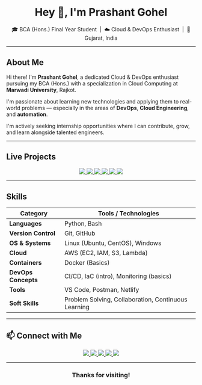 <h1 align="center">Hey 👋, I'm Prashant Gohel</h1>
<p align="center">
  🎓 BCA (Hons.) Final Year Student &nbsp;|&nbsp; ☁️ Cloud & DevOps Enthusiast &nbsp;|&nbsp; 📍 Gujarat, India  
</p>


---

## About Me

Hi there! I'm **Prashant Gohel**, a dedicated Cloud & DevOps enthusiast pursuing my BCA (Hons.) with a specialization in Cloud Computing at **Marwadi University**, Rajkot.

I'm passionate about learning new technologies and applying them to real-world problems — especially in the areas of **DevOps**, **Cloud Engineering**, and **automation**.

I'm actively seeking internship opportunities where I can contribute, grow, and learn alongside talented engineers.

---

## Live Projects

<div align="center">
  <a href="https://smart-quiz-builder.netlify.app/" target="_blank">
    <img src="https://img.shields.io/badge/SmartQuiz_Builder-00C853?style=for-the-badge&logo=Google-Chrome&logoColor=white" />
  </a>
  <a href="https://dockgen.netlify.app/" target="_blank">
    <img src="https://img.shields.io/badge/DockGen-FF6F00?style=for-the-badge&logo=docker&logoColor=white" />
  </a>
  <a href="https://prashant-gohel-portfolio.netlify.app/" target="_blank">
    <img src="https://img.shields.io/badge/Portfolio-3949AB?style=for-the-badge&logo=About.me&logoColor=white" />
  </a>
  <a href="https://terminalos.netlify.app/" target="_blank">
    <img src="https://img.shields.io/badge/Terminal_OS-263238?style=for-the-badge&logo=gnome-terminal&logoColor=white" />
  </a>
  <a href="https://cloudhq-demo.netlify.app/" target="_blank">
    <img src="https://img.shields.io/badge/Cloud_HQ-039BE5?style=for-the-badge&logo=cloudflare&logoColor=white" />
  </a>
  <a href="https://devopsboard.netlify.app/" target="_blank">
    <img src="https://img.shields.io/badge/DevOpsBoard-1E88E5?style=for-the-badge&logo=dev.to&logoColor=white" />
  </a>
</div>

---

## Skills

| Category              | Tools / Technologies |
|----------------------|----------------------|
| **Languages**         | Python, Bash         |
| **Version Control**   | Git, GitHub          |
| **OS & Systems**      | Linux (Ubuntu, CentOS), Windows |
| **Cloud**             | AWS (EC2, IAM, S3, Lambda) |
| **Containers**        | Docker (Basics)      |
| **DevOps Concepts**   | CI/CD, IaC (intro), Monitoring (basics) |
| **Tools**             | VS Code, Postman, Netlify |
| **Soft Skills**       | Problem Solving, Collaboration, Continuous Learning |

---

## 📫 Connect with Me

<p align="center">
  <a href="mailto:prashangohel1706@gmail.com" target="_blank">
    <img src="https://img.shields.io/badge/Gmail-D14836?style=for-the-badge&logo=gmail&logoColor=white" />
  </a>
  <a href="https://linkedin.com/in/prashant-gohel-7108b6251" target="_blank">
    <img src="https://img.shields.io/badge/LinkedIn-0077B5?style=for-the-badge&logo=linkedin&logoColor=white" />
  </a>
  <a href="https://github.com/prashantgohel321" target="_blank">
    <img src="https://img.shields.io/badge/GitHub-181717?style=for-the-badge&logo=github&logoColor=white" />
  </a>
  <a href="https://hashnode.com/@prashantgohel" target="_blank">
    <img src="https://img.shields.io/badge/Hashnode-2962FF?style=for-the-badge&logo=hashnode&logoColor=white" />
  </a>
  <a href="https://www.youtube.com/@DevOpsWithUs" target="_blank">
    <img src="https://img.shields.io/badge/YouTube-EA4335?style=for-the-badge&logo=youtube&logoColor=white" />
  </a>
</p>

---

<h3 align="center">Thanks for visiting!</h3>
